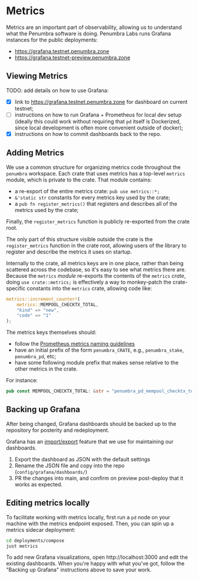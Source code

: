 # Metrics

Metrics are an important part of observability, allowing us to understand what
the Penumbra software is doing. Penumbra Labs runs Grafana instances for the public deployments:

  * https://grafana.testnet.penumbra.zone
  * https://grafana.testnet-preview.penumbra.zone

## Viewing Metrics

TODO: add details on how to use Grafana:

- [x] link to <https://grafana.testnet.penumbra.zone> for dashboard on current testnet;
- [ ] instructions on how to run Grafana + Prometheus for local dev setup (ideally this could work without requiring that `pd` itself is Dockerized, since local development is often more convenient outside of docker);
- [x] instructions on how to commit dashboards back to the repo.

## Adding Metrics

We use a common structure for organizing metrics code throughout the `penumbra`
workspace.  Each crate that uses metrics has a top-level `metrics` module, which
is private to the crate.  That module contains:

- a re-export of the entire metrics crate: `pub use metrics::*;`
- `&'static str` constants for every metrics key used by the crate;
- a `pub fn register_metrics()` that registers and describes all of the metrics used by the crate;

Finally, the `register_metrics` function is publicly re-exported from the crate root.

The only part of this structure visible outside the crate is the
`register_metrics` function in the crate root, allowing users of the library to
register and describe the metrics it uses on startup.

Internally to the crate, all metrics keys are in one place, rather than being
scattered across the codebase, so it's easy to see what metrics there are.
Because the `metrics` _module_ re-exports the contents of the `metrics` _crate_,
doing `use crate::metrics;` is effectively a way to monkey-patch the
crate-specific constants into the `metrics` crate, allowing code like:

```rust
metrics::increment_counter!(
    metrics::MEMPOOL_CHECKTX_TOTAL,
    "kind" => "new",
    "code" => "1"
);
```

The metrics keys themselves should:

- follow the [Prometheus metrics naming guidelines](https://prometheus.io/docs/practices/naming/)
- have an initial prefix of the form `penumbra_CRATE`, e.g., `penumbra_stake`, `penumbra_pd`, etc;
- have some following module prefix that makes sense relative to the other metrics in the crate.

For instance:

```rust
pub const MEMPOOL_CHECKTX_TOTAL: &str = "penumbra_pd_mempool_checktx_total";
```

## Backing up Grafana

After being changed, Grafana dashboards should be backed up to the repository for posterity and redeployment.

Grafana has an [import/export](https://grafana.com/docs/grafana/latest/dashboards/export-import/) feature that
we use for maintaining our dashboards.

1. Export the dashboard as JSON with the default settings
2. Rename the JSON file and copy into the repo (`config/grafana/dashboards/`)
3. PR the changes into main, and confirm on preview post-deploy that it works as expected.


## Editing metrics locally

To facilitate working with metrics locally, first run a `pd` node on your machine with the metrics endpoint
exposed. Then, you can spin up a metrics sidecar deployment:

```bash
cd deployments/compose
just metrics
```

To add new Grafana visualizations, open http://localhost:3000 and edit the existing dashboards.
When you're happy with what you've got, follow the "Backing up Grafana" instructions above to save your work.
